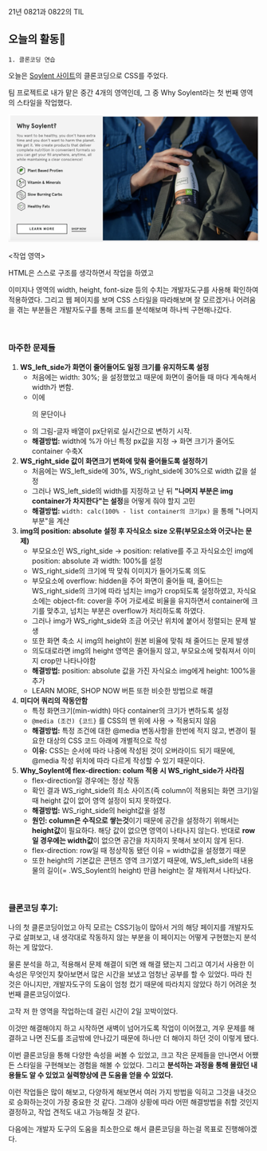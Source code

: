 21년 0821과 0822의 TIL

## 오늘의 활동🥵

    1. 클론코딩 연습

오늘은 [Soylent 사이트](https://soylent.com/)의 클론코딩으로 CSS를 주었다.

팀 프로젝트로 내가 맡은 중간 4개의 영역인데, 그 중 Why Soylent라는 첫 번째 영역의 스타일을 작업했다.

![why_soylent_territory.png](../assets/why_soylent_territory.png)

<작업 영역>

HTML은 스스로 구조를 생각하면서 작업을 하였고

이미지나 영역의 width, height, font-size 등의 수치는 개발자도구를 사용해 확인하여 적용하였다. 그리고 웹 페이지를 보며 CSS 스타일을 따라해보며 잘 모르겠거나 어려움을 겪는 부분들은 개발자도구를 통해 코드를 분석해보며 하나씩 구현해나갔다.

<br>

### 마주한 문제들

1. **WS_left_side가 화면이 줄어들어도 일정 크기를 유지하도록 설정**
    - 처음에는 width: 30%; 을 설정했었고 때문에 화면이 줄어들 때 마다 계속해서 width가 변함.
    - 이에 <p>의 문단이나 <li>의 그림-글자 배열이 px단위로 실시간으로 변하기 시작.
    - **해결방법:** width에 %가 아닌 특정 px값을 지정 → 화면 크기가 줄어도 container 수축X
2. **WS_right_side 값이 화면크기 변화에 맞춰 줄어들도록 설정하기**
    - 처음에는 WS_left_side에 30%, WS_right_side에 30%으로 width 값을 설정
    - 그러나 WS_left_side의 width를 지정하고 난 뒤 **"나머지 부분은 img container가 차지한다"는 설정**을 어떻게 줘야 할지 고민
    - **해결방법:** `width: calc(100% - list container의 크기px)` 을 통해 "나머지 부분"을 계산
3. **img의 position: absolute 설정 후 자식요소 size 오류(부모요소와 어긋나는 문제)**
    - 부모요소인 WS_right_side → position: relative를 주고 자식요소인 img에 position: absolute 과 width: 100%를 설정
    - WS_right_side의 크기에 딱 맞춰 이미지가 들어가도록 의도
    - 부모요소에 overflow: hidden을 주어 화면이 줄어들 때, 줄어드는 WS_right_side의 크기에 따라 넘치는 img가 crop되도록 설정하였고, 자식요소에는 object-fit: cover을 주어 가로세로 비율을 유지하면서 container에 크기를 맞추고, 넘치는 부분은 overflow가 처리하도록 하였다.
    - 그러나 img가 WS_right_side와 조금 어긋난 위치에 붙어서 정렬되는 문제 발생
    - 또한 화면 축소 시 img의 height이 원본 비율에 맞춰 채 줄어드는 문제 발생
    - 의도대로라면 img의 height 영역은 줄어들지 않고, 부모요소에 맞춰져서 이미지 crop만 나타나야함
    - **해결방법:** position: absolute 값을 가진 자식요소 img에게 height: 100%을 추가
    - LEARN MORE, SHOP NOW 버튼 또한 비슷한 방법으로 해결
4. **미디어 쿼리의 작동안함**
    - 특정 화면크기(min-width) 마다 container의 크기가 변하도록 설정
    - `@media (조건) {코드}` 를 CSS의 맨 위에 사용 → 적용되지 않음
    - **해결방법:** 특정 조건에 대한 @media 변동사항을 한번에 적지 않고, 변경이 필요한 대상의 CSS 코드 아래에 개별적으로 작성
    - **이유:** CSS는 순서에 따라 나중에 작성된 것이 오버라이드 되기 때문에, @media 작성 위치에 따라 다르게 작성할 수 있기 때문이다.
5. **Why_Soylent에 flex-direction: colum 적용 시 WS_right_side가 사라짐**
    - flex-direction일 경우에는 정상 작동
    - 확인 결과 WS_right_side의 최소 사이즈(즉 column이 적용되는 화면 크기)일 때 height 값이 없어 영역 설정이 되지 못하였다.
    - **해결방법:** WS_right_side의 height값을 설정
    - **원인: column은 수직으로 쌓는것**이기 때문에 공간을 설정하기 위해서는 **height값**이 필요하다. 해당 값이 없으면 영역이 나타나지 않는다. 반대로 **row일 경우에는 width값**이 없으면 공간을 차지하지 못해서 보이지 않게 된다.
    - flex-direction: row일 때 정상작동 됐던 이유 = width값을 설정했기 때문
    - 또한 height의 기본값은 콘텐츠 영역 크기였기 때문에, WS_left_side의 내용물의 길이(= .WS_Soylent의 height) 만큼 height는 잘 채워져서 나타났다.

<br>

### 클론코딩 후기:

나의 첫 클론코딩이었고 아직 모르는 CSS기능이 많아서 거의 해당 페이지를 개발자도구로 살펴보고, 내 생각대로 작동하지 않는 부분을 이 페이지는 어떻게 구현했는지 분석하는 게 많았다.

물론 분석을 하고, 적용해서 문제 해결이 되면 왜 해결 됐는지 그리고 여기서 사용한 이 속성은 무엇인지 찾아보면서 많은 시간을 보냈고 엄청난 공부를 할 수 있었다. 따라 친 것은 아니지만, 개발자도구의 도움이 엄청 컸기 때문에 따라치지 않았다 하기 어려운 첫 번째 클론코딩이었다.

고작 저 한 영역을 작업하는데 걸린 시간이 2일 꼬박이었다.

이것만 해결해야지 하고 시작하면 새벽이 넘어가도록 작업이 이어졌고, 겨우 문제를 해결하고 나면 진도를 조금밖에 안나갔기 때문에 하나만 더 해야지 하던 것이 이렇게 됐다.

이번 클론코딩을 통해 다양한 속성을 써볼 수 있었고, 크고 작은 문제들을 만나면서 어쨌든 스타일을 구현해보는 경험을 해볼 수 있었다. 그리고 **분석하는 과정을 통해 몰랐던 내용들도 알 수 있었고 실력향상에 큰 도움을 얻을 수 있었다.**

이런 작업들은 많이 해보고, 다양하게 해보면서 여러 가지 방법을 익히고 그것을 내것으로 승화하는것이 가장 중요한 것 같다. 그래야 상황에 따라 어떤 해결방법을 취할 것인지 결정하고, 작업 견적도 내고 가능해질 것 같다.

다음에는 개발자 도구의 도움을 최소한으로 해서 클론코딩을 하는걸 목표로 진행해야겠다.
